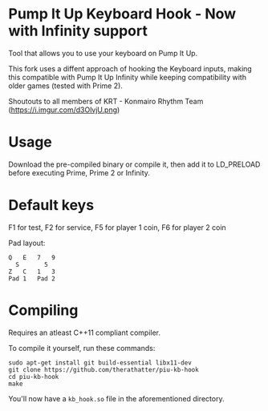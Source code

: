 # Pump It Up Keyboard Hook - Now with Infinity support

Tool that allows you to use your keyboard on Pump It Up.

This fork uses a diffent approach of hooking the Keyboard inputs, making this compatible with Pump It Up Infinity while keeping compatibility with older games (tested with Prime 2).

Shoutouts to all members of KRT - Konmairo Rhythm Team
(https://i.imgur.com/d3OlvjU.png)
# Usage
Download the pre-compiled binary or compile it, then add it to LD_PRELOAD before executing Prime, Prime 2 or Infinity.

# Default keys
F1 for test, F2 for service, F5 for player 1 coin, F6 for player 2 coin

Pad layout:
```
Q   E   7   9
  S       5
Z   C   1   3
Pad 1   Pad 2
```

# Compiling

Requires an atleast C++11 compliant compiler.

To compile it yourself, run these commands:

```
sudo apt-get install git build-essential libx11-dev
git clone https://github.com/therathatter/piu-kb-hook
cd piu-kb-hook
make
```

You'll now have a `kb_hook.so` file in the aforementioned directory.
